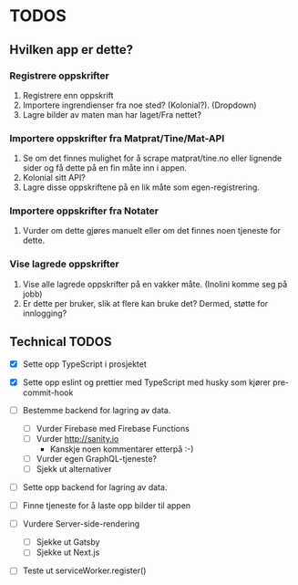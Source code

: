 # TODOS

##  Hvilken app er dette?
### Registrere oppskrifter
1. Registrere enn oppskrift
2. Importere ingrendienser fra noe sted? (Kolonial?). (Dropdown)
3. Lagre bilder av maten man har laget/Fra nettet?
 

### Importere oppskrifter fra Matprat/Tine/Mat-API
1. Se om det finnes mulighet for å scrape matprat/tine.no eller lignende sider og få dette på en fin måte inn i appen.
2. Kolonial sitt API? 
3. Lagre disse oppskriftene på en lik måte som egen-registrering.

### Importere oppskrifter fra Notater
1. Vurder om dette gjøres manuelt eller om det finnes noen tjeneste for dette.

### Vise lagrede oppskrifter
1. Vise alle lagrede oppskrifter på en vakker måte. (Inolini komme seg på jobb) 
2. Er dette per bruker, slik at flere kan bruke det? Dermed, støtte for innlogging?


## Technical TODOS
- [x] Sette opp TypeScript i prosjektet
- [x] Sette opp eslint og prettier med TypeScript med husky som kjører pre-commit-hook
- [ ] Bestemme backend for lagring av data. 
  - [ ] Vurder Firebase med Firebase Functions
  - [ ] Vurder http://sanity.io
    - Kanskje noen kommentarer etterpå :-) 
  - [ ] Vurder egen GraphQL-tjeneste?
  - [ ] Sjekk ut alternativer
- [ ] Sette opp backend for lagring av data.
- [ ] Finne tjeneste for å laste opp bilder til appen
- [ ] Vurdere Server-side-rendering
  - [ ] Sjekke ut Gatsby
  - [ ] Sjekke ut Next.js
- [ ] Teste ut serviceWorker.register()

